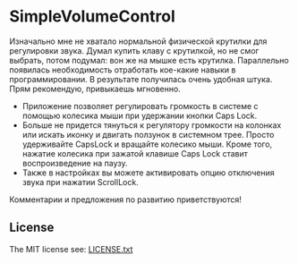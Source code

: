 # SimpleVolumeControl
Изначально мне не хватало нормальной физической крутилки для регулировки звука. Думал купить клаву с крутилкой, но не смог выбрать, потом подумал: вон же на мышке есть крутилка. Параллельно появилась необходимость отработать кое-какие навыки в программировании. В результате получилась очень удобная штука. Прям рекомендую, привыкаешь мгновенно.

* Приложение позволяет регулировать громкость в системе с помощью колесика мыши при удержании кнопки Caps Lock.
* Больше не придется тянуться к регулятору громкости на колонках или искать иконку и двигать ползунок в системном трее. Просто удерживайте CapsLock и вращайте колесико мыши. Кроме того, нажатие колесика при зажатой клавише Caps Lock ставит воспроизведение на паузу.
* Также в настройках вы можете активировать опцию отключения звука при нажатии ScrollLock.

Комментарии и предложения по развитию приветствуются!

## License
The MIT license see: [LICENSE.txt](/LICENSE.txt)
